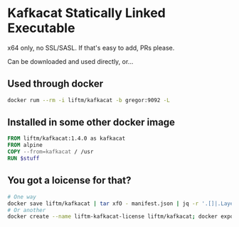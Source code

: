 # Kafkacat Statically Linked Executable

x64 only, no SSL/SASL. If that's easy to add, PRs please.

Can be downloaded and used directly, or…

## Used through docker
```bash
docker rum --rm -i liftm/kafkacat -b gregor:9092 -L
```

## Installed in some other docker image

```Dockerfile
FROM liftm/kafkacat:1.4.0 as kafkacat
FROM alpine
COPY --from=kafkacat / /usr
RUN $stuff
```

## You got a loicense for that?
```bash
# One way
docker save liftm/kafkacat | tar xfO - manifest.json | jq -r '.[]|.Layers|.[]' | while read l; do docker save liftm/kafkacat | tar xfO - $l | tar xfO - share/doc/kafkacat-LICENSES.txt; done
# Or another
docker create --name liftm-kafkacat-license liftm/kafkacat; docker export liftm-kafkacat-license | tar xfO - share/doc/kafkacat-LICENSES.txt; docker rm liftm-kafkacat-license >/dev/null
```
